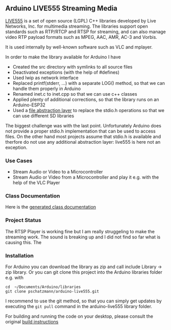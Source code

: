 ## Arduino LIVE555 Streaming Media 

[LIVE555](http://www.live555.com/) is a set of open source (LGPL) C++ libraries developed by Live Networks, Inc. for multimedia streaming. The libraries support open standards such as RTP/RTCP and RTSP for streaming, and can also manage video RTP payload formats such as MPEG, AAC, AMR, AC-3 and Vorbis.

It is used internally by well-known software such as VLC and mplayer.

In order to make the library available for Arduino I have 

- Created the src directory with symlinks to all source files
- Deactivated exceptions (with the help of #defines)
- Used lwip as network interface
- Replaced printf(stderr, ...) with a separate LOG() method, so that we can handle them properly in Arduino
- Renamed inet.c to inet.cpp so that we can use c++ classes
- Applied plenty of additional corrections, so that the library runs on an Arduino-ESP32 
- Used a [file abstraction layer](https://pschatzmann.github.io/live555/html/class_abstract_file.html#details) to replace the stdio.h operations so that we can use different SD libraries

The biggest challenge was with the last point. Unfortunately Arduino does not provide a proper stdio.h implementation that can be used to access files. On the other hand most projects assume that stdio.h is available and therfore do not use any additional abstraction layer: live555 is here not an exception.

### Use Cases

- Stream Audio or Video to a Microcontroller
- Stream Audio or Video from a Microcontroller and play it e.g. with the help of the VLC Player

### Class Documentation

Here is the [generated class documentation](https://pschatzmann.github.io/arduino-live555/html/classes.html)

### Project Status

The RTSP Player is working fine but I am really struggeling to make the streaming work. The sound is breaking up and I did not find so far what is causing this. The 

### Installation

For Arduino you can download the library as zip and call include Library -> zip library. Or you can git clone this project into the Arduino libraries folder e.g. with

```
cd  ~/Documents/Arduino/libraries
git clone pschatzmann/arduino-live555.git
```

I recommend to use the git method, so that you can simply get updates by executing the ```git pull``` command in the arduino-live555 library folder.

For building and running the code on your desktop, please consult the original [build instructions](https://github.com/pschatzmann/arduino-live555/blob/master/BUILD.md)

